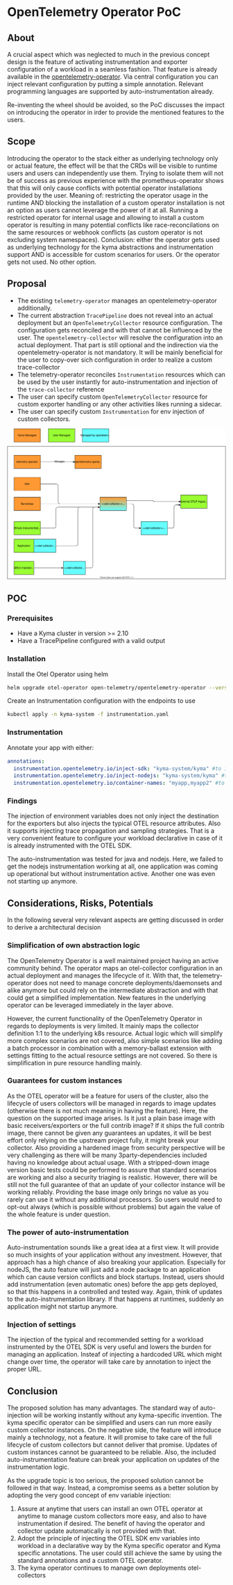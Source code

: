 # OpenTelemetry Operator PoC

## About
A crucial aspect which was neglected to much in the previous concept design is the feature of activating instrumentation and exporter configuration of a workload in a seamless fashion. That feature is already available in the [opentelemetry-operator](https://github.com/open-telemetry/opentelemetry-operator#opentelemetry-auto-instrumentation-injection). Via central configuration you can inject relevant configuration by putting a simple annotation. Relevant programming languages are supported by auto-instrumentation already.

Re-inventing the wheel should be avoided, so the PoC discusses the impact on introducing the operator in irder to provide the mentioned features to the users.

## Scope
Introducing the operator to the stack either as underlying technology only or actual feature, the effect will be that the CRDs will be visible to runtime users and users can independently use them. Trying to isolate them will not be of success as previous experience with the prometheus-operator shows that this will only cause conflicts with potential operator installations provided by the user. Meaning of: restricting the operator usage in the runtime AND blocking the installation of a custom operator installation is not an option as users cannot leverage the power of it at all. Running a restricted operator for internal usage and allowing to install a custom operator is resulting in many potential conflicts like race-reconcilations on the same resources or webhook conflicts (as custom operator is not excluding system namespaces).
Conclusion: either the operator gets used as underlying technology for the kyma abstractions and instrumentation support AND is accessible for custom scenarios for users. Or the operator gets not used. No other option.

## Proposal

- The existing `telemetry-operator` manages an opentelemetry-operator additionally.
- The current abstraction `TracePipeline` does not reveal into an actual deployment but an `OpenTelemetryCollector` resource configuration. The configuration gets reconciled and with that cannot be influenced by the user. The `opentelemetry-collector` will resolve the configuration into an actual deployment. That part is still optional and the indirection via the opentelemetry-operator is not mandatory. It will be mainly beneficial for the user to copy-over sich configuration in order to realize a custom trace-collector
- The telemetry-operator reconciles `Instrumentation` resources which can be used by the user instantly for auto-instrumentation and injection of the `trace-collector` reference
- The user can specify custom `OpenTelemetryCollector` resource for custom exporter handling or any other activities likes running a sidecar.
- The user can specify custom `Instrumentation` for env injection of custom collectors.

![Architecture](./assets/architecture.drawio.svg)

## POC

### Prerequisites
- Have a Kyma cluster in version >= 2.10
- Have a TracePipeline configured with a valid output


### Installation
Install the Otel Operator using helm

```bash
helm upgrade otel-operator open-telemetry/opentelemetry-operator --version 0.21.1 --install --namespace kyma-system -f otel-operator-values.yaml
```

Create an Instrumentation configuration with the endpoints to use
```bash
kubectl apply -n kyma-system -f instrumentation.yaml
```

### Instrumentation
Annotate your app with either:
```yaml
annotations:
  instrumentation.opentelemetry.io/inject-sdk: "kyma-system/kyma" #to inject env variables only
  instrumentation.opentelemetry.io/inject-nodejs: "kyma-system/kyma" #to inject env variables and nodejs instrumentation library
  instrumentation.opentelemetry.io/container-names: "myapp,myapp2" #to inject env variables and javaagent
```

### Findings

The injection of environment variables does not only inject the destination for the exporters but also injects the typical OTEL resource attributes. Also it supports injecting trace propagation and sampling strategies. That is a very convenient feature to configure your workload declarative in case of it is already instrumented with the OTEL SDK.

The auto-instrumentation was tested for java and nodejs. Here, we failed to get the nodejs instrumentation working at all, one application was coming up operational but without instrumentation active. Another one was even not starting up anymore.

## Considerations, Risks, Potentials

In the following several very relevant aspects are getting discussed in order to derive a architectural decision

### Simplification of own abstraction logic

The OpenTelemetry Operator is a well maintained project having an active community behind. The operator maps an otel-collector configuration in an actual deployment and manages the lifecycle of it. With that, the telemetry-operator does not need to manage concrete deployments/daemonsets and alike anymore but could rely on the intermediate abstraction and with that could get a simplified implementation. New features in the underlying operator can be leveraged immediately in the layer above.

However, the current functionality of the OpenTelemetry Operator in regards to deployments is very limited. It mainly maps the collector definition 1:1 to the underlying k8s resource. Actual logic which will simplify more complex scenarios are not covered, also simple scenarios like adding a batch processor in combination with a memory-ballast extension with settings fitting to the actual resource settings are not covered. So there is simplification in pure resource handling mainly.

### Guarantees for custom instances

As the OTEL operator will be a feature for users of the cluster, also the lifecycle of users collectors will be managed in regards to image updates (otherwise there is not much meaning in having the feature). Here, the question on the supported image arises. Is it just a plain base image with basic receivers/exporters or the full contrib image? If it ships the full contrib image, there cannot be given any guarantees an updates, it will be best effort only relying on the upstream project fully, it might break your collector. Also providing a hardened image from security perspective will be very challenging as there will be many 3party-dependencies included having no knowledge about actual usage.
With a stripped-down image version basic tests could be performed to assure that standard scenarios are working and also a security triaging is realistic. However, there will be still not the full guarantee of that an update of your collector instance will be working reliably.
Providing the base image only brings no value as you rarely can use it without any additional processors. So users would need to opt-out always (which is possible without problems) but again the value of the whole feature is under question.

### The power of auto-instrumentation

Auto-instrumentation sounds like a great idea at a first view. It will provide so much insights of your application without any investment. However, that approach has a high chance of also breaking your application. Especially for nodeJS, the auto feature will just add a node package to an application which can cause version conflicts and block startups.
Instead, users should add instrumentation (even automatic ones) before the app gets deployed, so that this happens in a controlled and tested way. Again, think of updates to the auto-instrumentation library. If that happens at runtimes, suddenly an application might not startup anymore.

### Injection of settings

The injection of the typical and recommended setting for a workload instrumented by the OTEL SDK is very useful and lowers the burden for managing an application. Insteaf of injecting a hardcoded URL which might change over time, the operator will take care by annotation to inject the proper URL.

## Conclusion

The proposed solution has many advantages. The standard way of auto-injection will be working instantly without any kyma-specific invention. The kyma specific operator can be simplified and users can run more easily custom collector instances.
On the negative side, the feature will introduce mainly a technology, not a feature. It will promise to take care of the full lifecycle of custom collectors but cannot deliver that promise. Updates of custom instances cannot be guaranteed to be reliable. Also, the included auto-instrumentation feature can break your application on updates of the instrumentation logic.

As the upgrade topic is too serious, the proposed solution cannot be followed in that way. Instead, a compromise seems as a better solution by adopting the very good concept of env variable injection:
1. Assure at anytime that users can install an own OTEL operator at anytime to manage custom collectors more easy, and also to have instrumentation if desired. The benefit of having the operator and collector update automatically is not provided with that.
1. Adopt the principle of injecting the OTEL SDK env variables into workload in a declarative way by the Kyma specific operator and Kyma specific annotations. The user could still achieve the same by using the standard annotations and a custom OTEL operator.
1. The kyma operator continues to manage own deployments otel-collectors
